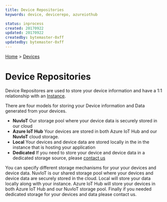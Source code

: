 ```yaml
---
title: Device Repositories
keywords: device, devicerepo, azureiothub

status: inprocess
created: 20170922
updated: 20170922
createdby: bytemaster-0xff
updatedby: bytemaster-0xff
---
```

[Home](../Index.md) > [Devices](Index.md)

# Device Repositories

Device Repositores are used to store your device information and have a 1:1 relationship with an [Instance](../Deployment/Instance.md).

There are four models for storing your Device information and Data generated from your devices.

* **NuvIoT** Our storage pool where your device data is securely stored in our cloud
* **Azure IoT Hub** Your devices are stored in both Azure IoT Hub and our **NuvIoT** cloud storage.
* **Local** Your devices and device data are stored locally in the in the instance that is hosting your application
* **Dedicated** If you need to store your device and device data in a dedicated storage source, please [contact us](https://support.nuviot.com/contactus?source=dedicatedstorage)

You can specify different storage mechanisms for your your devices and device data.  NuvIoT is our shared storage pool where your devices and device data are securely stored in the cloud.  Local will store your data locally along with your instance.  Azure IoT Hub will store your devices in both Azure IoT Hub and our NuvIoT storage pool.  Finally if you needed dedicated storage for your devices and data please contact us.